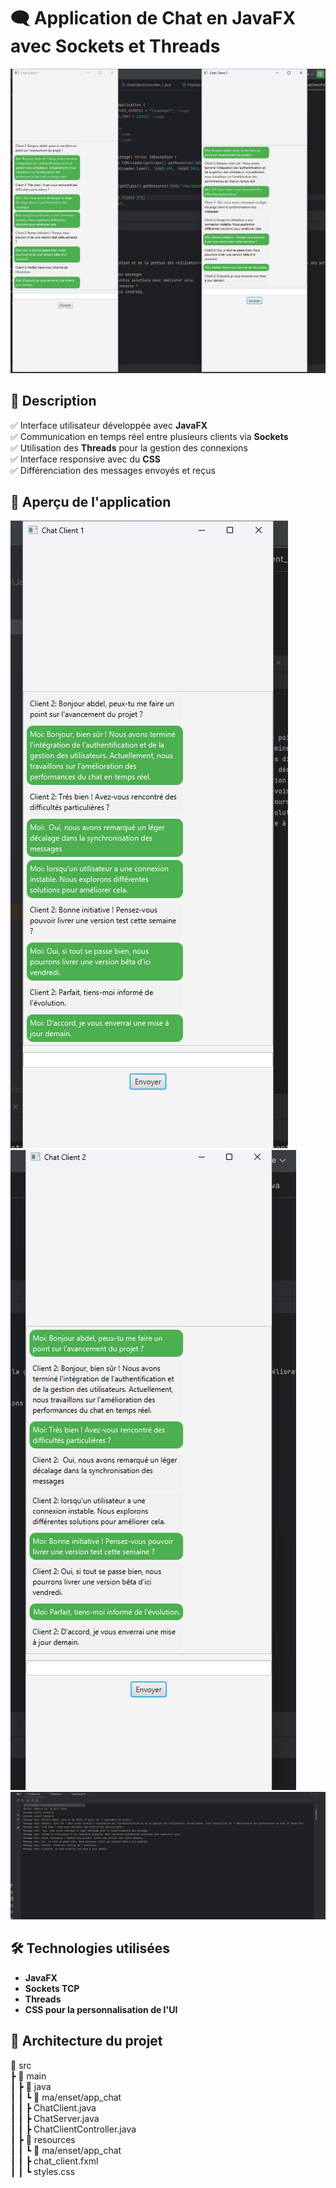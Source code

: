 # 🗨️ Application de Chat en JavaFX avec Sockets et Threads
<img src="IMG/img.png">

## 📌 Description
✅ Interface utilisateur développée avec **JavaFX**  
✅ Communication en temps réel entre plusieurs clients via **Sockets**  
✅ Utilisation des **Threads** pour la gestion des connexions  
✅ Interface responsive avec du **CSS**  
✅ Différenciation des messages envoyés et reçus  


## 📸 Aperçu de l'application
<img src="IMG/img_3.png">
<img src="IMG/img_2.png">
<img src="IMG/img_1.png">

## 🛠️ Technologies utilisées
- **JavaFX**
- **Sockets TCP**
- **Threads**
- **CSS pour la personnalisation de l'UI**

## 📂 Architecture du projet
📂 src\
┣ 📂 main \
┃ ┣ 📂 java \
┃ ┃ ┗ 📂 ma/enset/app_chat \
┃ ┃ ┣ ChatClient.java\
┃ ┃ ┣ ChatServer.java\
┃ ┃ ┣ ChatClientController.java\
┃ ┣ 📂 resources \
┃ ┃ ┗ 📂 ma/enset/app_chat \
┃ ┃ ┣ chat_client.fxml\
┃ ┃ ┗ styles.css


